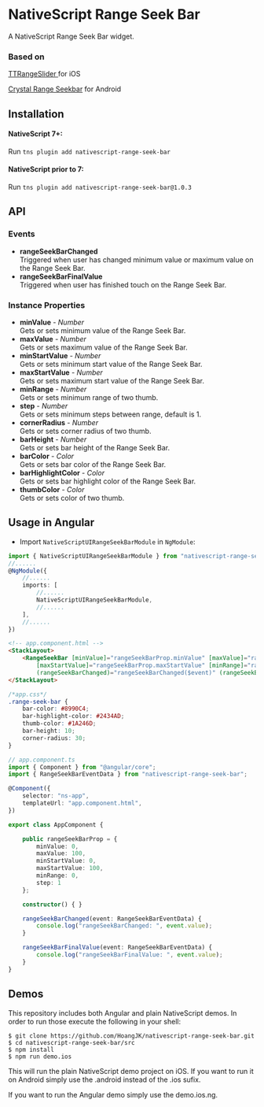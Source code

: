 # NativeScript Range Seek Bar
A NativeScript Range Seek Bar widget.
### Based on
[TTRangeSlider ](https://github.com/TomThorpe/TTRangeSlider) for iOS

[Crystal Range Seekbar](https://github.com/syedowaisali/crystal-range-seekbar) for Android
## Installation

#### NativeScript 7+:
Run `tns plugin add nativescript-range-seek-bar`

#### NativeScript prior to 7:
Run `tns plugin add nativescript-range-seek-bar@1.0.3`

## API
### Events
* **rangeSeekBarChanged**  
Triggered when user has changed minimum value or maximum value on the Range Seek Bar.
* **rangeSeekBarFinalValue**  
Triggered when user has finished touch on the Range Seek Bar.
### Instance Properties
* **minValue** - *Number*  
Gets or sets minimum value of the Range Seek Bar.
* **maxValue** - *Number*  
Gets or sets maximum value of the Range Seek Bar.
* **minStartValue** - *Number*  
Gets or sets minimum start value of the Range Seek Bar.
* **maxStartValue** - *Number*  
Gets or sets maximum start value of the Range Seek Bar.
* **minRange** - *Number*  
Gets or sets minimum range of two thumb.
* **step** - *Number*  
Gets or sets minimum steps between range, default is 1.
* **cornerRadius** - *Number*  
Gets or sets corner radius of two thumb.
* **barHeight** - *Number*  
Gets or sets bar height of the Range Seek Bar.
* **barColor** - *Color*  
Gets or sets bar color of the Range Seek Bar.
* **barHighlightColor** - *Color*  
Gets or sets bar highlight color of the Range Seek Bar.
* **thumbColor** - *Color*  
Gets or sets color of two thumb.
## Usage in Angular
- Import `NativeScriptUIRangeSeekBarModule` in `NgModule`:
```typescript
import { NativeScriptUIRangeSeekBarModule } from "nativescript-range-seek-bar/angular";
//......
@NgModule({
	//......
	imports: [
        //......
		NativeScriptUIRangeSeekBarModule,
        //......
	],
    //......
})
```
```html
<!-- app.component.html -->
<StackLayout>
    <RangeSeekBar [minValue]="rangeSeekBarProp.minValue" [maxValue]="rangeSeekBarProp.maxValue" [minStartValue]="rangeSeekBarProp.minStartValue"
        [maxStartValue]="rangeSeekBarProp.maxStartValue" [minRange]="rangeSeekBarProp.minRange" [step]="rangeSeekBarProp.step"
        (rangeSeekBarChanged)="rangeSeekBarChanged($event)" (rangeSeekBarFinalValue)="rangeSeekBarFinalValue($event)" class="range-seek-bar"></RangeSeekBar>
</StackLayout>
```
```css
/*app.css*/
.range-seek-bar {
    bar-color: #8990C4;
    bar-highlight-color: #2434AD;
    thumb-color: #1A246D;
    bar-height: 10;
    corner-radius: 30;
}
```
```ts
// app.component.ts
import { Component } from "@angular/core";
import { RangeSeekBarEventData } from "nativescript-range-seek-bar";

@Component({
    selector: "ns-app",
    templateUrl: "app.component.html",
})

export class AppComponent {

    public rangeSeekBarProp = {
        minValue: 0,
        maxValue: 100,
        minStartValue: 0,
        maxStartValue: 100,
        minRange: 0,
        step: 1
    };

    constructor() { }

    rangeSeekBarChanged(event: RangeSeekBarEventData) {
        console.log("rangeSeekBarChanged: ", event.value);
    }

    rangeSeekBarFinalValue(event: RangeSeekBarEventData) {
        console.log("rangeSeekBarFinalValue: ", event.value);
    }
}

```
## Demos
This repository includes both Angular and plain NativeScript demos. In order to run those execute the following in your shell:
```shell
$ git clone https://github.com/HoangJK/nativescript-range-seek-bar.git
$ cd nativescript-range-seek-bar/src
$ npm install
$ npm run demo.ios
```
This will run the plain NativeScript demo project on iOS. If you want to run it on Android simply use the .android instead of the .ios sufix.

If you want to run the Angular demo simply use the demo.ios.ng.
